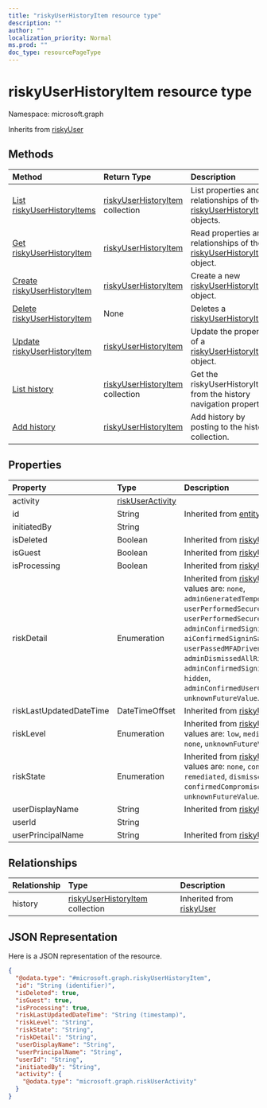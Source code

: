```yaml
---
title: "riskyUserHistoryItem resource type"
description: ""
author: ""
localization_priority: Normal
ms.prod: ""
doc_type: resourcePageType
---
```


# riskyUserHistoryItem resource type


Namespace: microsoft.graph




Inherits from [riskyUser](../resources/riskyuser.md)

## Methods
|Method|Return Type|Description|
|:---|:---|:---|
|[List riskyUserHistoryItems](../api/riskyuserhistoryitem-list.md)|[riskyUserHistoryItem](../resources/riskyuserhistoryitem.md) collection|List properties and relationships of the [riskyUserHistoryItem](../resources/riskyuserhistoryitem.md) objects.|
|[Get riskyUserHistoryItem](../api/riskyuserhistoryitem-get.md)|[riskyUserHistoryItem](../resources/riskyuserhistoryitem.md)|Read properties and relationships of the [riskyUserHistoryItem](../resources/riskyuserhistoryitem.md) object.|
|[Create riskyUserHistoryItem](../api/riskyuserhistoryitem-create.md)|[riskyUserHistoryItem](../resources/riskyuserhistoryitem.md)|Create a new [riskyUserHistoryItem](../resources/riskyuserhistoryitem.md) object.|
|[Delete riskyUserHistoryItem](../api/riskyuserhistoryitem-delete.md)|None|Deletes a [riskyUserHistoryItem](../resources/riskyuserhistoryitem.md).|
|[Update riskyUserHistoryItem](../api/riskyuserhistoryitem-update.md)|[riskyUserHistoryItem](../resources/riskyuserhistoryitem.md)|Update the properties of a [riskyUserHistoryItem](../resources/riskyuserhistoryitem.md) object.|
|[List history](../api/riskyuserhistoryitem-list-history.md)|[riskyUserHistoryItem](../resources/riskyuserhistoryitem.md) collection|Get the riskyUserHistoryItems from the history navigation property.|
|[Add history](../api/riskyuserhistoryitem-post-history.md)|[riskyUserHistoryItem](../resources/riskyuserhistoryitem.md)|Add history by posting to the history collection.|

## Properties
|Property|Type|Description|
|:---|:---|:---|
|activity|[riskUserActivity](../resources/riskuseractivity.md)||
|id|String| Inherited from [entity](../resources/entity.md)|
|initiatedBy|String||
|isDeleted|Boolean| Inherited from [riskyUser](../resources/riskyuser.md)|
|isGuest|Boolean| Inherited from [riskyUser](../resources/riskyuser.md)|
|isProcessing|Boolean| Inherited from [riskyUser](../resources/riskyuser.md)|
|riskDetail|Enumeration| Inherited from [riskyUser](../resources/riskyuser.md). Possible values are: `none`, `adminGeneratedTemporaryPassword`, `userPerformedSecuredPasswordChange`, `userPerformedSecuredPasswordReset`, `adminConfirmedSigninSafe`, `aiConfirmedSigninSafe`, `userPassedMFADrivenByRiskBasedPolicy`, `adminDismissedAllRiskForUser`, `adminConfirmedSigninCompromised`, `hidden`, `adminConfirmedUserCompromised`, `unknownFutureValue`.|
|riskLastUpdatedDateTime|DateTimeOffset| Inherited from [riskyUser](../resources/riskyuser.md)|
|riskLevel|Enumeration| Inherited from [riskyUser](../resources/riskyuser.md). Possible values are: `low`, `medium`, `high`, `hidden`, `none`, `unknownFutureValue`.|
|riskState|Enumeration| Inherited from [riskyUser](../resources/riskyuser.md). Possible values are: `none`, `confirmedSafe`, `remediated`, `dismissed`, `atRisk`, `confirmedCompromised`, `unknownFutureValue`.|
|userDisplayName|String| Inherited from [riskyUser](../resources/riskyuser.md)|
|userId|String||
|userPrincipalName|String| Inherited from [riskyUser](../resources/riskyuser.md)|

## Relationships
|Relationship|Type|Description|
|:---|:---|:---|
|history|[riskyUserHistoryItem](../resources/riskyuserhistoryitem.md) collection| Inherited from [riskyUser](../resources/riskyuser.md)|

## JSON Representation
Here is a JSON representation of the resource.
<!-- {
  "blockType": "resource",
  "keyProperty": "id",
  "@odata.type": "microsoft.graph.riskyUserHistoryItem",
  "baseType": "microsoft.graph.riskyUser",
  "openType": false
}
-->
``` json
{
  "@odata.type": "#microsoft.graph.riskyUserHistoryItem",
  "id": "String (identifier)",
  "isDeleted": true,
  "isGuest": true,
  "isProcessing": true,
  "riskLastUpdatedDateTime": "String (timestamp)",
  "riskLevel": "String",
  "riskState": "String",
  "riskDetail": "String",
  "userDisplayName": "String",
  "userPrincipalName": "String",
  "userId": "String",
  "initiatedBy": "String",
  "activity": {
    "@odata.type": "microsoft.graph.riskUserActivity"
  }
}
```

